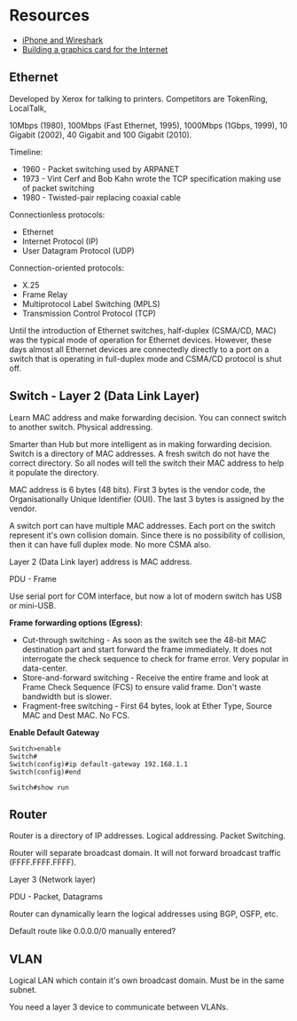 # Resources

* [iPhone and Wireshark](http://stackoverflow.com/questions/1598407/iphone-and-wireshark)
* [Building a graphics card for the Internet](https://imgix.exposure.co/building-a-graphics-card-for-the-internet)

## Ethernet

Developed by Xerox for talking to printers. Competitors are TokenRing, LocalTalk,

10Mbps (1980), 100Mbps (Fast Ethernet, 1995), 1000Mbps (1Gbps, 1999), 10 Gigabit (2002), 40 Gigabit and 100 Gigabit (2010).

Timeline:

* 1960 - Packet switching used by ARPANET
* 1973 - Vint Cerf and Bob Kahn wrote the TCP specification making use of packet switching
* 1980 - Twisted-pair replacing coaxial cable

Connectionless protocols:

* Ethernet
* Internet Protocol (IP)
* User Datagram Protocol (UDP)

Connection-oriented protocols:

* X.25
* Frame Relay
* Multiprotocol Label Switching (MPLS)
* Transmission Control Protocol (TCP)

Until the introduction of Ethernet switches, half-duplex (CSMA/CD, MAC) was the typical mode of operation for Ethernet devices. However, these days almost all Ethernet devices are connectedly directly to a port on a switch that is operating in full-duplex mode and CSMA/CD protocol is shut off.

## Switch - Layer 2 (Data Link Layer)

Learn MAC address and make forwarding decision. You can connect switch to another switch. Physical addressing.

Smarter than Hub but more intelligent as in making forwarding decision. Switch is a directory of MAC addresses.
A fresh switch do not have the correct directory. So all nodes will tell the switch their MAC address to help it populate the directory.

MAC address is 6 bytes (48 bits). First 3 bytes is the vendor code, the Organisationally Unique Identifier (OUI). The last 3 bytes is assigned by the vendor.

A switch port can have multiple MAC addresses. Each port on the switch represent it's own collision domain. Since there is no possibility of collision, then it can have full duplex mode. No more CSMA also.

Layer 2 (Data Link layer) address is MAC address.

PDU - Frame

Use serial port for COM interface, but now a lot of modern switch has USB or mini-USB.

**Frame forwarding options (Egress)**:

* Cut-through switching - As soon as the switch see the 48-bit MAC destination part and start forward the frame immediately. It does not interrogate the check sequence to check for frame error. Very popular in data-center.
* Store-and-forward switching - Receive the entire frame and look at Frame Check Sequence (FCS) to ensure valid frame. Don't waste bandwidth but is slower.
* Fragment-free switching - First 64 bytes, look at Ether Type, Source MAC and Dest MAC. No FCS.

**Enable Default Gateway**

```
Switch>enable
Switch#
Switch(config)#ip default-gateway 192.168.1.1
Switch(config)#end

Switch#show run
```

## Router

Router is a directory of IP addresses. Logical addressing. Packet Switching.

Router will separate broadcast domain. It will not forward broadcast traffic (FFFF.FFFF.FFFF).

Layer 3 (Network layer)

PDU - Packet, Datagrams

Router can dynamically learn the logical addresses using BGP, OSFP, etc.

Default route like 0.0.0.0/0 manually entered?

## VLAN

Logical LAN which contain it's own broadcast domain.
Must be in the same subnet.

You need a layer 3 device to communicate between VLANs.